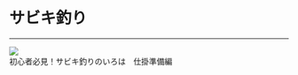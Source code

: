 # サビキ釣り
---
[![ ](https://img.youtube.com/vi/4A39SUTfiD8/0.jpg)](https://www.youtube.com/watch?v=4A39SUTfiD8)  
初心者必見！サビキ釣りのいろは　仕掛準備編
